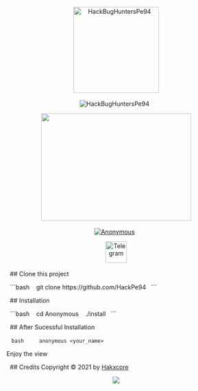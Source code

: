 <p align="center">
  <a><img title="HackBugHuntersPe94"src="https://encrypted-tbn0.gstatic.com/images?q=tbn:ANd9GcQsfwZZp-CXrMsxOnT3Syhe82pQw6mRRx71dg&usqp=CAU" width="200" heigth="200"></a>
<p align="center">
<a><img title="HackBugHuntersPe94"
</p>
<p align="center">
  <img src="https://encrypted-tbn0.gstatic.com/images?q=tbn:ANd9GcS37HxXbwOnt7XG02T_uO9BTqv-ptbAvSoezA&usqp=CAU" width="350" height="250"/>
</p>
<p align="center">
<a href="#"><img title="Anonymous" src="https://img.shields.io/badge/-%20ANONYMOUS-green%3FcolorA%3D%2523ff0000%26colorB%3D%2523017e40"></a>
</p>
<p align="center">
  <a href="https://telegram.org/dl"><img title="Telegram" src="https://simpleicons.org/icons/telegram.svg" width="50" height="50"></a>
</p>
<p align="center">

</p>
  
## Clone this project
</p> 
  ```bash
   git clone https://github.com/HackPe94
  ```
</p>
  
  ## Installation
</p>
  ```bash
   cd Anonymous
   ./install
  ``` 
</p>

  ## After Sucessful Installation
  </p>
  
   ```bash
    anonymous <your_name>
   ```
  
  <p>Enjoy the view</p>

    ## Credits
Copyright © 2021 by <a href="https://github.com/hakxcore">Hakxcore</a>
  
  
<p align="center">
  <img src="https://profile-counter.glitch.me/Anonymous/count.svg" />
</p>
